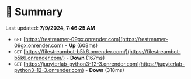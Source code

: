 # 📖 Summary
Last updated: **7/9/2024, 7:46:25 AM**

- `GET` [https://restreamer-09gx.onrender.com](https://restreamer-09gx.onrender.com) - **Up** (608ms)
- `GET` [https://filestreambot-b5k6.onrender.com/](https://filestreambot-b5k6.onrender.com/) - **Down** (167ms)
- `GET` [https://jupyterlab-python3-12-3.onrender.com](https://jupyterlab-python3-12-3.onrender.com) - **Down** (318ms)
